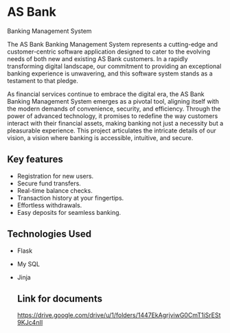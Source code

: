 # AS Bank
Banking Management System

The AS Bank Banking Management System represents a cutting-edge and customer-centric software application designed to cater to the evolving needs of both new and existing AS Bank customers. In a rapidly transforming digital landscape, our commitment to providing an exceptional banking experience is unwavering, and this software system stands as a testament to that pledge. 

As financial services continue to embrace the digital era, the AS Bank Banking Management System emerges as a pivotal tool, aligning itself with the modern demands of convenience, security, and efficiency. Through the power of advanced technology, it promises to redefine the way customers interact with their financial assets, making banking not just a necessity but a pleasurable experience. This project articulates the intricate details of our vision, a vision where banking is accessible, intuitive, and secure.

## Key features
- Registration for new users.
- Secure fund transfers.
- Real-time balance checks.
- Transaction history at your fingertips.
- Effortless withdrawals.
- Easy deposits for seamless banking.

## Technologies Used
- Flask
- My SQL
- Jinja

  ## Link for documents
  https://drive.google.com/drive/u/1/folders/1447EkAgrjviwG0CmT1iSrESt9KJc4nII
